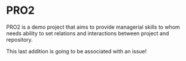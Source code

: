 # PRO2
PRO2 is a demo project that aims to provide managerial skills to whom needs ability to set relations and interactions between project and repository. 

This last addition is going to be associated with an issue!
